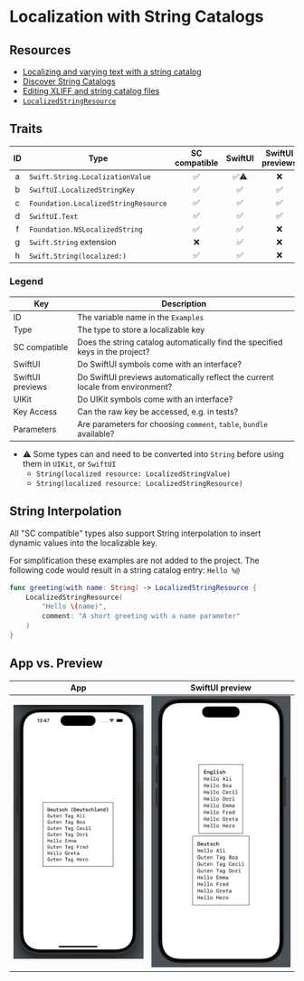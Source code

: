 #  Localization with String Catalogs

## Resources

- [Localizing and varying text with a string catalog](https://developer.apple.com/documentation/xcode/localizing-and-varying-text-with-a-string-catalog)
- [Discover String Catalogs](https://developer.apple.com/videos/play/wwdc2023/10155)
- [Editing XLIFF and string catalog files](https://developer.apple.com/documentation/xcode/editing-xliff-and-string-catalog-files)
- [`LocalizedStringResource`](https://developer.apple.com/documentation/foundation/localizedstringresource)

## Traits

|ID|Type|SC compatible|SwiftUI|SwiftUI previews|UIKit|Key Access|Parameters|
|:-:|---|:-:|:-:|:-:|:-:|:-:|:-:|
|a|`Swift.String.LocalizationValue`    |✅|✅⚠️|❌|✅⚠️|❌|❌|
|b|`SwiftUI.LocalizedStringKey`        |✅|✅  |✅|❌  |❌|❌|
|c|`Foundation.LocalizedStringResource`|✅|✅  |✅|✅⚠️|✅|✅|
|d|`SwiftUI.Text`                      |✅|✅  |✅|❌  |❌|✅|
|f|`Foundation.NSLocalizedString`      |✅|✅  |❌|✅  |❌|✅|
|g|`Swift.String` extension            |❌|✅  |❌|✅  |❌|❌|
|h|`Swift.String(localized:)`          |✅|✅  |❌|✅  |❌|✅|


### Legend
|Key|Description|
|---|---|
|ID|The variable name in the `Examples`|
|Type|The type to store a localizable key|
|SC compatible|Does the string catalog automatically find the specified keys in the project?|
|SwiftUI|Do SwiftUI symbols come with an interface?|
|SwiftUI previews|Do SwiftUI previews automatically reflect the current locale from environment?|
|UIKit|Do UIKit symbols come with an interface?|
|Key Access|Can the raw key be accessed, e.g. in tests?|
|Parameters|Are parameters for choosing `comment`, `table`, `bundle` available?|

- ⚠️ Some types can and need to be converted into `String` before using them in `UIKit`, or `SwiftUI`
    - `String(localized resource: LocalizedStringValue)`
    - `String(localized resource: LocalizedStringResource)`

## String Interpolation

All "SC compatible" types also support String interpolation to insert dynamic values into the localizable key.

For simplification these examples are not added to the project. The following code would result in a string catalog entry: `Hello %@`

```swift
func greeting(with name: String) -> LocalizedStringResource {
    LocalizedStringResource(
        "Hello \(name)",
        comment: "A short greeting with a name parameter"
    )
}
```

## App vs. Preview

|App|SwiftUI preview|
|:-:|:-:|
|![](Resources/app.png)|![](Resources/preview.png)|
